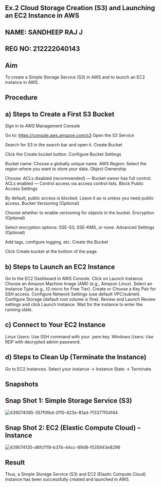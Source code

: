 ## Ex.2 Cloud Storage Creation (S3) and Launching an EC2 Instance in AWS
## NAME: SANDHEEP RAJ J
## REG NO: 212222040143
## Aim
To create a Simple Storage Service (S3) in AWS and to launch an EC2 instance in AWS.

## Procedure
## a) Steps to Create a First S3 Bucket
Sign in to AWS Management Console

Go to: https://console.aws.amazon.com/s3
Open the S3 Service

Search for S3 in the search bar and open it.
Create Bucket

Click the Create bucket button.
Configure Bucket Settings

Bucket name: Choose a globally unique name.
AWS Region: Select the region where you want to store your data.
Object Ownership

Choose:
ACLs disabled (recommended) — Bucket owner has full control.
ACLs enabled — Control access via access control lists.
Block Public Access Settings

By default, public access is blocked. Leave it as-is unless you need public access.
Bucket Versioning (Optional)

Choose whether to enable versioning for objects in the bucket.
Encryption (Optional)

Select encryption options: SSE-S3, SSE-KMS, or none.
Advanced Settings (Optional)

Add tags, configure logging, etc.
Create the Bucket

Click Create bucket at the bottom of the page.
## b) Steps to Launch an EC2 Instance
Go to the EC2 Dashboard in AWS Console.
Click on Launch Instance.
Choose an Amazon Machine Image (AMI) (e.g., Amazon Linux).
Select an Instance Type (e.g., t2.micro for Free Tier).
Create or Choose a Key Pair for SSH access.
Configure Network Settings (use default VPC/subnet).
Configure Storage (default root volume is fine).
Review and Launch
Review settings and click Launch Instance.
Wait for the instance to enter the running state.
## c) Connect to Your EC2 Instance
Linux Users: Use SSH command with your .pem key.
Windows Users: Use RDP with decrypted admin password.
## d) Steps to Clean Up (Terminate the Instance)
Go to EC2 Instances.
Select your instance → Instance State → Terminate.

## Snapshots




## Snap Shot 1: Simple Storage Service (S3)

![439074085-357f0fbd-2f10-423e-81ad-7f3377f04f44](https://github.com/user-attachments/assets/a2565a90-1374-4c62-8e7f-bee84b1fd798)

## Snap Shot 2: EC2 (Elastic Compute Cloud) – Instance

![439074135-d6fcf119-b37b-44cc-89d8-f535943e8296](https://github.com/user-attachments/assets/52383249-bc6f-4143-ba27-41749974884a)

## Result
Thus, a Simple Storage Service (S3) and EC2 (Elastic Compute Cloud) instance has been successfully created and launched in AWS.
